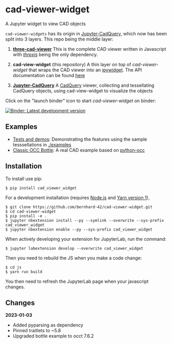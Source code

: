 # cad-viewer-widget

A Jupyter widget to view CAD objects

`cad-viewer-widgets` has its origin in [Jupyter-CadQuery](https://github.com/bernhard-42/jupyter-cadquery), which now
has been split into 3 layers. This repo being the middle layer:

1. **[three-cad-viewer](https://github.com/bernhard-42/three-cad-viewer)**
   This is the complete CAD viewer written in Javascript with _[threejs](https://github.com/mrdoob/three.js/)_ being the only dependency.

2. **cad-view-widget** (this repository)
   A thin layer on top of _cad-viewer-widget_ that wraps the CAD viewer into an [ipywidget](https://github.com/jupyter-widgets/ipywidgets). The API documentation can be found [here](https://bernhard-42.github.io/cad-viewer-widget/cad_viewer_widget/index.html)

3. **[Jupyter-CadQuery](https://github.com/bernhard-42/jupyter-cadquery)** A [CadQuery](https://github.com/CadQuery/cadquery) viewer, collecting and tessellating CadQuery objects, using cad-view-widget to visualize the objects

Click on the "launch binder" icon to start _cad-viewer-widget_ on binder:

[![Binder: Latest development version](https://mybinder.org/badge_logo.svg)](https://mybinder.org/v2/gh/bernhard-42/cad-viewer-widget/master?urlpath=lab&filepath=notebooks)

## Examples

- [Tests and demos](notebooks/Tests-and-demos.ipynb): Demonstrating the features using the sample tesssellations in [./examples](./examples)
- [Classic OCC Bottle](notebooks/Classic-OCC-Bottle.ipynb): A real CAD example based on [python-occ](https://github.com/tpaviot/pythonocc-core)

## Installation

To install use pip:

    $ pip install cad_viewer_widget

For a development installation (requires [Node.js](https://nodejs.org) and [Yarn version 1](https://classic.yarnpkg.com/)),

    $ git clone https://github.com/bernhard-42/cad-viewer-widget.git
    $ cd cad-viewer-widget
    $ pip install -e .
    $ jupyter nbextension install --py --symlink --overwrite --sys-prefix cad_viewer_widget
    $ jupyter nbextension enable --py --sys-prefix cad_viewer_widget

When actively developing your extension for JupyterLab, run the command:

    $ jupyter labextension develop --overwrite cad_viewer_widget

Then you need to rebuild the JS when you make a code change:

    $ cd js
    $ yarn run build

You then need to refresh the JupyterLab page when your javascript changes.

## Changes

**2023-01-03**
- Added pyparsing as dependency
- Pinned traitlets to ~5.8
- Upgraded bottle example to occt 7.6.2


